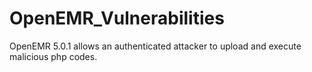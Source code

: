 # OpenEMR_Vulnerabilities
OpenEMR 5.0.1 allows an authenticated attacker to upload and execute malicious php codes.
